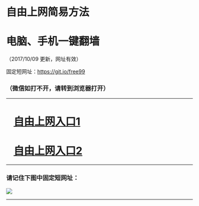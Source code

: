 ﻿# 自由上网简易方法

# 电脑、手机一键翻墙

（2017/10/09 更新，网址有效）

固定短网址：https://git.io/free99

### （微信如打不开，请转到浏览器打开）


***





# &nbsp;&nbsp; <a href="http://ft84615879.fwq-tz-1001.info/fwqtz01.html?t=100900115093 " target="_blank">自由上网入口1</a>
# &nbsp;&nbsp; <a href="http://ft2259520818.fwq-tz-1002.info/fwqtz02.html?t=100900125388 " target="_blank">自由上网入口2</a>
***

### 请记住下图中固定短网址：

<img src="https://s3-us-west-2.amazonaws.com/fwq-1001/yjfq-20170905okok.png" /> 


***

